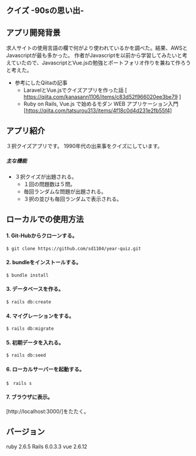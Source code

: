 ## クイズ -90sの思い出-

## アプリ開発背景
求人サイトの使用言語の欄で何がより使われているかを調べた。結果、AWSとJavascriptが最も多かった。
作者がJavascriptを以前から学習してみたいと考えていたので、JavascriptとVue.jsの勉強とポートフォリオ作りを兼ねて作ろうと考えた。

- 参考にしたQiitaの記事
  - LaravelとVue.jsでクイズアプリを作った話 [ https://qiita.com/kanasann1106/items/c83d52f966020ee3be79 ]
  - Ruby on Rails, Vue.js で始めるモダン WEB アプリケーション入門 [https://qiita.com/tatsurou313/items/4f18c0d4d231e2fb55f4]

## アプリ紹介
３択クイズアプリです。
1990年代の出来事をクイズにしています。

##### 主な機能
- ３択クイズが出題される。
  - １回の問題数は５問。
  - 毎回ランダムな問題が出題される。
  - ３択の並びも毎回ランダムで表示される。

## ローカルでの使用方法
#### 1. Git-Hubからクローンする。
`$ git clone https://github.com/sd1104/year-quiz.git`
#### 2. bundleをインストールする。
`$ bundle install`
#### 3. データベースを作る。
`$ rails db:create`
#### 4. マイグレーションをする。
`$ rails db:migrate`
#### 5. 初期データを入れる。
`$ rails db:seed`
#### 6. ローカルサーバーを起動する。
`$　rails s`
#### 7. ブラウザに表示。
[http://localhost:3000/]をたたく。

## バージョン
ruby 2.6.5
Rails 6.0.3.3
vue 2.6.12
